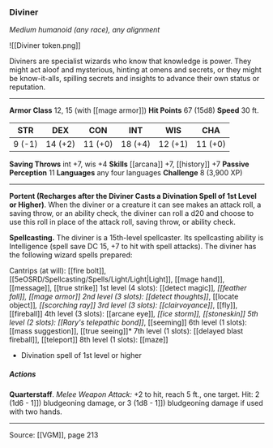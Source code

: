 ### Diviner
_Medium humanoid (any race), any alignment_

![[Diviner token.png]]

Diviners are specialist wizards who know that knowledge is power. They might act aloof and mysterious, hinting at omens and secrets, or they might be know-it-alls, spilling secrets and insights to advance their own status or reputation.






---

**Armor Class** 12, 15 (with [[mage armor]])
**Hit Points** 67 (15d8)
**Speed** 30 ft.

| STR     | DEX     | CON     | INT     | WIS     | CHA     |
|---------|---------|---------|---------|---------|---------|
| 9 (-1) | 14 (+2) | 11 (+0) | 18 (+4) | 12 (+1) | 11 (+0) |

**Saving Throws** int +7, wis +4
**Skills** [[arcana]] +7, [[history]] +7
**Passive Perception** 11
**Languages** any four languages
**Challenge** 8 (3,900 XP)

---

**Portent (Recharges after the Diviner Casts a Divination Spell of 1st Level or Higher)**. When the diviner or a creature it can see makes an attack roll, a saving throw, or an ability check, the diviner can roll a d20 and choose to use this roll in place of the attack roll, saving throw, or ability check.

**Spellcasting.** The diviner is a 15th-level spellcaster. Its spellcasting ability is Intelligence (spell save DC 15, +7 to hit with spell attacks). The diviner has the following wizard spells prepared:

Cantrips (at will): [[fire bolt]], [[5eOSRD/Spellcasting/Spells/Light/Light|Light]], [[mage hand]], [[message]], [[true strike]]
1st level (4 slots): [[detect magic]]*, [[feather fall]], [[mage armor]]
2nd level (3 slots): [[detect thoughts]]*, [[locate object]]*, [[scorching ray]]
3rd level (3 slots): [[clairvoyance]]*, [[fly]], [[fireball]]
4th level (3 slots): [[arcane eye]]*, [[ice storm]], [[stoneskin]]
5th level (2 slots): [[Rary's telepathic bond]]*, [[seeming]]
6th level (1 slots): [[mass suggestion]], [[true seeing]]*
7th level (1 slots): [[delayed blast fireball]], [[teleport]]
8th level (1 slots): [[maze]]

* Divination spell of 1st level or higher

##### Actions
**Quarterstaff**. _Melee Weapon Attack:_ +2 to hit, reach 5 ft., one target. Hit: 2 (1d6 - 1]]) bludgeoning damage, or 3 (1d8 - 1]]) bludgeoning damage if used with two hands.


---

Source: [[VGM]], page 213